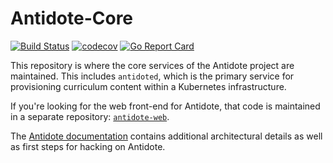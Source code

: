 # Antidote-Core

[![Build Status](https://travis-ci.org/nre-learning/antidote-core.svg?branch=master)](https://travis-ci.org/nre-learning/antidote-core)
[![codecov](https://codecov.io/gh/nre-learning/antidote-core/branch/master/graph/badge.svg)](https://codecov.io/gh/nre-learning/antidote-core)
[![Go Report Card](https://goreportcard.com/badge/github.com/nre-learning/antidote-core)](https://goreportcard.com/report/github.com/nre-learning/antidote-core)

This repository is where the core services of the Antidote project are maintained. This includes `antidoted`, which is the primary service for provisioning curriculum content within a Kubernetes infrastructure.

If you're looking for the web front-end for Antidote, that code is maintained in a separate repository: [`antidote-web`](https://github.com/nre-learning/antidote-web).

The [Antidote documentation](https://docs.nrelabs.io/antidote/antidote-architecture) contains additional architectural details as well as first steps for hacking on Antidote.
